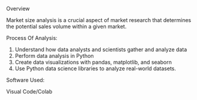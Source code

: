 Overview 

Market size analysis is a crucial aspect of market research that determines the potential sales volume within a given market. 

Process Of Analysis:
 
1. Understand how data analysts and scientists gather and analyze data
2. Perform data analysis in Python
3. Create data visualizations with pandas, matplotlib, and seaborn
4. Use Python data science libraries to analyze real-world datasets.

Software Used:

Visual Code/Colab

